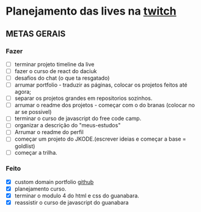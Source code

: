 # Planejamento das lives na [twitch](https://www.twitch.tv/jkoizumii)

## METAS GERAIS
### Fazer
- [ ] terminar projeto timeline da live
- [ ] fazer o curso de react do daciuk
- [ ] desafios do chat (o que ta resgatado)
- [ ] arrumar portfolio - traduzir as páginas, colocar os projetos feitos até agora;
- [ ] separar os projetos grandes em repositorios sozinhos.
- [ ] arrumar o readme dos projetos - começar com o do branas (colocar no ar se possivel)
- [ ] terminar o curso de javascript do free code camp.
- [ ] organizar a descrição do "meus-estudos"
- [ ] Arrumar o readme do perfil
- [ ] começar um projeto do JKODE.(escrever ideias e começar a base = goldlist)
- [ ] começar a trilha.

### Feito

- [x] custom domain portfolio [github](https://docs.github.com/pt/pages/configuring-a-custom-domain-for-your-github-pages-site/about-custom-domains-and-github-pages#using-an-apex-domain-for-your-github-pages-site)
- [x] planejamento curso.
- [x] terminar o modulo 4 do html e css do guanabara.
- [x] reassistir o curso de javascript do guanabara
